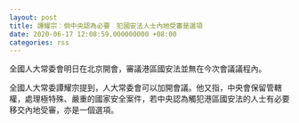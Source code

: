 ```yaml
---
layout: post
title: 譚耀宗︰倘中央認為必要　犯國安法人士內地受審是選項
date: 2020-06-17 12:08:59.000000000 +08:00
categories: rss
---
```


全國人大常委會明日在北京開會，審議港區國安法並無在今次會議議程內。

全國人大常委譚耀宗提到，人大常委會可以加開會議。他又指，中央會保留管轄權，處理極特殊、嚴重的國家安全案件，若中央認為觸犯港區國安法的人士有必要移交內地受審，亦是一個選項。
